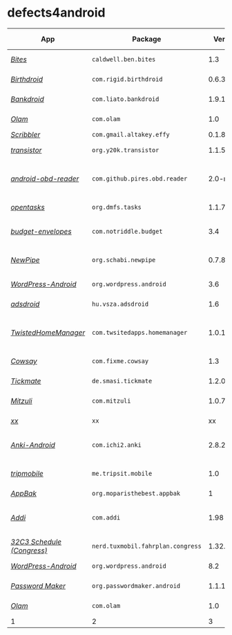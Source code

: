 # defects4android

App | Package | Version | LOC | Category | Exception Category | Root Cause | Exception Type | Issue | Buggy | Fixed | Comments 
--- | --- | --- | --- | --- | --- | --- | --- | --- | --- | --- | ---
*[Bites](https://github.com/karimhamdanali/bites-android)* | `caldwell.ben.bites` | 1.3 |  | Recipes cookbook | Framework | Parameter Error | NumberFormatException | - | - | - | -
*[Birthdroid](https://github.com/rigid/Birthdroid)* | `com.rigid.birthdroid` | 0.6.3 |  | birthday app | Framework | Parameter Error | NumberFormatException | [issue](https://github.com/rigid/Birthdroid/issues/12) | [buggy](https://github.com/rigid/Birthdroid/commit/6484f28b2fdd70a3f2d9b97c83f19eab6c1fbefd) | [fix](https://github.com/rigid/Birthdroid/commit/d623684b5012ca3787ffd38781ca5f2874d35942) | -
*[Bankdroid](https://github.com/rmack/TwistedHomeManager)* | `com.liato.bankdroid` | 1.9.10.6 |  | Swedish Banking App | Framework | Parameter Error | IllegalArgumentException (Illegal character in query/path) | [issue](https://github.com/liato/android-bankdroid/issues/687) | - | - | -
*[Olam](https://github.com/vishnus/Olam)* | `com.olam` | 1.0 |  | Olam Malayalam Dictionary  | Framework | Parameter Error | SQLiteException (syntax error) | [issue](https://github.com/vishnus/Olam/issues/2) | - | - | -
*[Scribbler](https://github.com/taky/effy)* | `com.gmail.altakey.effy` | 0.1.8 |  | Graphics | Framework | XML Error | FormatFlagsConversionMismatchException | - | - | - | -
*[transistor](https://github.com/y20k/transistor)* | `org.y20k.transistor` | 1.1.5 |  | Radio App | Framework | Lifecycle Error | IllegalStateException (Fragment XX not attached to Activity) | [issue](https://github.com/y20k/transistor/issues/21) | [buggy](https://github.com/y20k/transistor/commit/23f44ba40e4e78a6ef777c7e0a7c85bdeaea63c1) | [fix](https://github.com/y20k/transistor/commit/ec0b9237f732277754a3bba96e68831525e9e264) | -
*[android-obd-reader](https://github.com/pires/android-obd-reader)* | `com.github.pires.obd.reader` | 2.0-rc1 |  | OBD-II Reader App | Framework | Lifecycle Error | IllegalArgumentException (Service not registered) | [issue](https://github.com/pires/android-obd-reader/issues/22) | [buggy](https://github.com/pires/android-obd-reader/commit/deb7bd56136ab114443199f203859dab93d20a84) | [fix](https://github.com/pires/android-obd-reader/commit/415e3d8e4a743aa0b7ef48eee5025a00d1e80e87) | source code compile failed
*[opentasks](https://github.com/dmfs/opentasks)* | `org.dmfs.tasks` | 1.1.7 |  | Task App | Framework | Lifecycle Error | IllegalStateException (Can not perform this action after onSaveInstanceState) | [issue](https://github.com/dmfs/opentasks/issues/340) | [buggy]() | [fix]() | [discussion](https://github.com/dmfs/opentasks/pull/255)
*[budget-envelopes](https://github.com/notriddle/budget-envelopes)* | `com.notriddle.budget` | 3.4 |  | Budget Management App | Framework | Lifecycle Error | IllegalStateException (Can not perform this action after onSaveInstanceState) | - | - | - | -
*[NewPipe](https://github.com/TeamNewPipe/NewPipe)* | `org.schabi.newpipe` | 0.7.8 |  | Youtube frontend for Android | Framework | Lifecycle Error | IllegalStateException (Content view not yet created) | [issue](https://github.com/TeamNewPipe/NewPipe/issues/269) | - | - | -
*[WordPress-Android](https://github.com/wordpress-mobile/WordPress-Android)* | `org.wordpress.android` | 3.6 |  | WordPress for Android | Framework | Lifecycle Error | IllegalStateException (Fragment already added) | [issue](https://github.com/wordpress-mobile/WordPress-Android/issues/2265) | - | - | -
*[adsdroid](https://github.com/dnet/adsdroid)* | `hu.vsza.adsdroid` | 1.6 |  | App for alldatasheet.com | Framework | Lifecycle Error | IllegalArgumentException (View not attached to window manager) | - | - | - | -
*[TwistedHomeManager](https://github.com/rmack/TwistedHomeManager)* | `com.twsitedapps.homemanager` | 1.0.1.9 |  | Twisted Home Manager | Framework | UI Update Error | IllegalStateException (ListView & Adapter Update Issue) | [issue](https://github.com/rmack/TwistedHomeManager/issues/1) | - | - | Not easy to reproduce manually
*[Cowsay](https://github.com/rorist/Cowsay-android)* | `com.fixme.cowsay` | 1.3 |  | Development | Framework | UI Update Error | CalledFromWrongThreadException | - | - | - | -
*[Tickmate](https://github.com/lordi/tickmate)* | `de.smasi.tickmate` | 1.2.0 |  | One bit journal | Framework | Index Error | CursorIndexOutOfBoundsException | [issue](https://github.com/lordi/tickmate/issues/38) | [buggy](https://github.com/lordi/tickmate/commit/00486161d89dca9a66164b5705f37853fb66ffa9) | [fixed](https://github.com/lordi/tickmate/commit/ed127c37bf70590374ce3053cd0728120439a723) | -
*[Mitzuli](https://github.com/artetxem/mitzuli)* | `com.mitzuli` | 1.0.7 |  | Reading | Framework | Lifecycle Error | WindowManager$BadToken (unable to add window) | - | - | - | -
*[xx](xx)* | `xx` | xx |  | xx | Framework | Constraint Error | NetworkOnMainThreadException | [issue](xx) | - | - | -
*[Anki-Android](https://github.com/ankidroid/Anki-Android)* | `com.ichi2.anki` | 2.8.2beta2 |  | Anki on Android | Framework | Constraint Error | IllegalStateException(Fragment null must be a public static class to be  properly recreated from instance state) | [issue](https://github.com/ankidroid/Anki-Android/issues/4589) | - | [fixed](https://github.com/ankidroid/Anki-Android/pull/4591/commits/5c8a30999eba23661d3e3a64072c64438ebf91a8) | -
*[tripmobile](https://github.com/TripSit/tripmobile)* | `me.tripsit.mobile` | 1.0 |  | Tripsit mobile app | Framework | Constraint Error | RuntimeException (Can't create handler inside thread that has not called Looper.prepare()) | [issue](https://github.com/TripSit/tripmobile/issues/13) | [buggy](https://github.com/TripSit/tripmobile/commit/793893cfc3a61be734283c8ff5505a45d6c6ad39) | [fixed](https://github.com/TripSit/tripmobile/commit/da488e4211b33887985a2339cc3026bb96393207) | -
*[AppBak](https://github.com/moparisthebest/AppBak)* | `org.moparisthebest.appbak` | 1|  | System | Framework | Hardware | OutOfMempryError | - | - | - | -
*[Addi](https://code.google.com/archive/p/addi/source/default/source)* | `com.addi` | 1.98 |  | Science & Education | Framework | Resource-Not-Found Error | ActivityNotFoundException | - | - | - | -
*[32C3 Schedule (Congress)](https://github.com/tuxmobil/CampFahrplan)* | `nerd.tuxmobil.fahrplan.congress` | 1.32.2 |  | Time | Lib | Parameter Error | IllegalArgumentException (unexpected url) | - | - | - | -
*[WordPress-Android](https://github.com/wordpress-mobile/WordPress-Android)* | `org.wordpress.android` | 8.2 |  | WordPress for Android | Framework | Other Errors | ClassCastException | [issue](https://github.com/wordpress-mobile/WordPress-Android/issues/6661) | [buggy](https://github.com/wordpress-mobile/WordPress-Android/commit/5c09544b03e3f10cd07dc4b9e243dfeae21fc38a) | [fixed](https://github.com/wordpress-mobile/WordPress-Android/commit/827c0fb647435f49948e6bf770ce404965059037) | [discussion](https://github.com/wordpress-mobile/WordPress-Android/pull/6662)
*[Password Maker](https://github.com/tasermonkey/android-passwordmaker)* | `org.passwordmaker.android` | 1.1.11 |  | Security | Application | NullPointer Error | NullPointerException | - | - | - | -
*[Olam](https://github.com/vishnus/Olam)* | `com.olam` | 1.0 |  | Olam Malayalam Dictionary  | Application | Index Error | StringIndexOutOfBoundsException | [issue](https://github.com/vishnus/Olam/issues/1) | - | - | -
1 | 2 | 3
